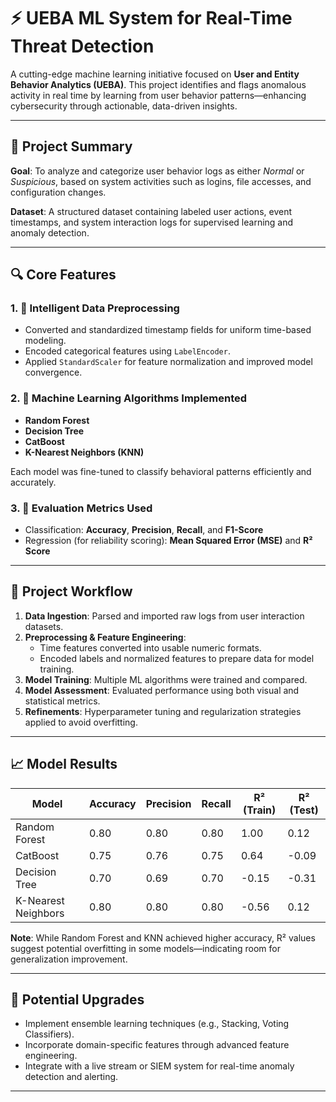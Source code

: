 # ⚡ UEBA ML System for Real-Time Threat Detection

A cutting-edge machine learning initiative focused on **User and Entity Behavior Analytics (UEBA)**. This project identifies and flags anomalous activity in real time by learning from user behavior patterns—enhancing cybersecurity through actionable, data-driven insights.

---

## 🧠 Project Summary

**Goal**: To analyze and categorize user behavior logs as either *Normal* or *Suspicious*, based on system activities such as logins, file accesses, and configuration changes.

**Dataset**: A structured dataset containing labeled user actions, event timestamps, and system interaction logs for supervised learning and anomaly detection.

---

## 🔍 Core Features

### 1. 🚦 Intelligent Data Preprocessing
- Converted and standardized timestamp fields for uniform time-based modeling.
- Encoded categorical features using `LabelEncoder`.
- Applied `StandardScaler` for feature normalization and improved model convergence.

### 2. 🤖 Machine Learning Algorithms Implemented
- **Random Forest**
- **Decision Tree**
- **CatBoost**
- **K-Nearest Neighbors (KNN)**

Each model was fine-tuned to classify behavioral patterns efficiently and accurately.

### 3. 📏 Evaluation Metrics Used
- Classification: **Accuracy**, **Precision**, **Recall**, and **F1-Score**
- Regression (for reliability scoring): **Mean Squared Error (MSE)** and **R² Score**

---

## 🔄 Project Workflow

1. **Data Ingestion**: Parsed and imported raw logs from user interaction datasets.
2. **Preprocessing & Feature Engineering**: 
   - Time features converted into usable numeric formats.
   - Encoded labels and normalized features to prepare data for model training.
3. **Model Training**: Multiple ML algorithms were trained and compared.
4. **Model Assessment**: Evaluated performance using both visual and statistical metrics.
5. **Refinements**: Hyperparameter tuning and regularization strategies applied to avoid overfitting.

---

## 📈 Model Results

| Model               | Accuracy | Precision | Recall | R² (Train) | R² (Test) |
|---------------------|----------|-----------|--------|------------|-----------|
| Random Forest       | 0.80     | 0.80      | 0.80   | 1.00       | 0.12      |
| CatBoost            | 0.75     | 0.76      | 0.75   | 0.64       | -0.09     |
| Decision Tree       | 0.70     | 0.69      | 0.70   | -0.15      | -0.31     |
| K-Nearest Neighbors | 0.80     | 0.80      | 0.80   | -0.56      | 0.12      |

**Note**: While Random Forest and KNN achieved higher accuracy, R² values suggest potential overfitting in some models—indicating room for generalization improvement.

---

## 🌟 Potential Upgrades

- Implement ensemble learning techniques (e.g., Stacking, Voting Classifiers).
- Incorporate domain-specific features through advanced feature engineering.
- Integrate with a live stream or SIEM system for real-time anomaly detection and alerting.

---

